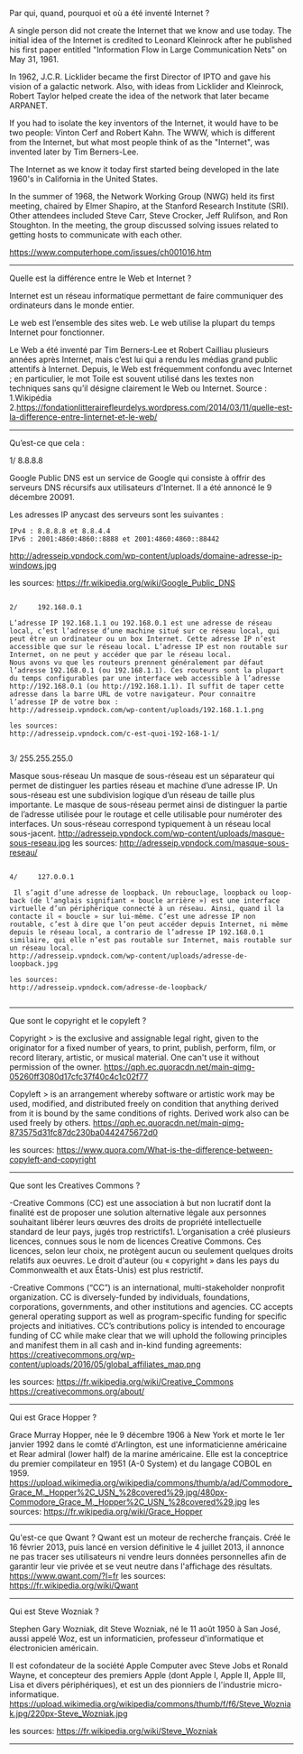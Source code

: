 
Par qui, quand, pourquoi et où a été inventé Internet ?

A single person did not create the Internet that we know and use today.
The initial idea of the Internet is credited to Leonard Kleinrock after he published his first paper entitled "Information Flow in Large Communication Nets" on May 31, 1961.

In 1962, J.C.R. Licklider became the first Director of IPTO and gave his vision of a galactic network. Also, with ideas from Licklider and Kleinrock, Robert Taylor helped create the idea of the network that later became ARPANET.

If you had to isolate the key inventors of the Internet, it would have to be two people: Vinton Cerf and Robert Kahn. The WWW, which is different from the Internet, but what most people think of as the "Internet", was invented later by Tim Berners-Lee.


The Internet as we know it today first started being developed in the late 1960's in California in the United States.

In the summer of 1968, the Network Working Group (NWG) held its first meeting, chaired by Elmer Shapiro, at the Stanford Research Institute (SRI). Other attendees included Steve Carr, Steve Crocker, Jeff Rulifson, and Ron Stoughton. In the meeting, the group discussed solving issues related to getting hosts to communicate with each other.

https://www.computerhope.com/issues/ch001016.htm


************************************************************************************************************************************************


Quelle est la différence entre le Web et Internet ?

Internet est un réseau informatique permettant de faire communiquer des ordinateurs dans le monde entier.

Le web est l’ensemble des sites web.
Le web utilise la plupart du temps Internet pour fonctionner.

Le Web a été inventé par Tim Berners-Lee et Robert Cailliau plusieurs années après Internet, mais c’est lui qui a rendu les médias grand public attentifs à Internet. Depuis, le Web est fréquemment confondu avec Internet ; en particulier, le mot Toile est souvent utilisé dans les textes non techniques sans qu’il désigne clairement le Web ou Internet. 
Source : 
1.Wikipédia
2.https://fondationlitterairefleurdelys.wordpress.com/2014/03/11/quelle-est-la-difference-entre-linternet-et-le-web/

************************************************************************************************************************************************

Qu’est-ce que cela :

 1/    8.8.8.8

Google Public DNS est un service de Google qui consiste à offrir des serveurs DNS récursifs aux utilisateurs d'Internet. Il a été annoncé le 9 décembre 20091.

Les adresses IP anycast des serveurs sont les suivantes :

    IPv4 : 8.8.8.8 et 8.8.4.4
    IPv6 : 2001:4860:4860::8888 et 2001:4860:4860::88442


http://adresseip.vpndock.com/wp-content/uploads/domaine-adresse-ip-windows.jpg

les sources:
https://fr.wikipedia.org/wiki/Google_Public_DNS

~~~~~~~~~~~~~~~~~~~~~~~~~~~~~~~~~~~~~~~~~~~~~~~~~~~~~~~~~~~~~~~~~~~~~~~~~~~~~~~~~~~~~~~~~~~~~~~~~~~~~~~~~~~~~~~~~~~~~~~~~~~~~~~~~~~~~~~~~~~~~~~~~

2/     192.168.0.1

L’adresse IP 192.168.1.1 ou 192.168.0.1 est une adresse de réseau local, c’est l’adresse d’une machine situé sur ce réseau local, qui peut être un ordinateur ou un box Internet. Cette adresse IP n’est accessible que sur le réseau local. L’adresse IP est non routable sur Internet, on ne peut y accéder que par le réseau local.
Nous avons vu que les routeurs prennent généralement par défaut l’adresse 192.168.0.1 (ou 192.168.1.1). Ces routeurs sont la plupart du temps configurables par une interface web accessible à l’adresse http://192.168.0.1 (ou http://192.168.1.1). Il suffit de taper cette adresse dans la barre URL de votre navigateur. Pour connaitre l’adresse IP de votre box :
http://adresseip.vpndock.com/wp-content/uploads/192.168.1.1.png

les sources:
http://adresseip.vpndock.com/c-est-quoi-192-168-1-1/


~~~~~~~~~~~~~~~~~~~~~~~~~~~~~~~~~~~~~~~~~~~~~~~~~~~~~~~~~~~~~~~~~~~~~~~~~~~~~~~~~~~~~~~~~~~~~~~~~~~~~~~~~~~~~~~~~~~~~~~~~~~~~~~~~~~~~~~~~~~~~~~~~
3/     255.255.255.0

Masque sous-réseau
Un masque de sous-réseau est un séparateur qui permet de distinguer les parties réseau et machine d’une adresse IP. Un sous-réseau est une subdivision logique d’un réseau de taille plus importante. Le masque de sous-réseau permet ainsi de distinguer la partie de l’adresse utilisée pour le routage et celle utilisable pour numéroter des interfaces. Un sous-réseau correspond typiquement à un réseau local sous-jacent. 
http://adresseip.vpndock.com/wp-content/uploads/masque-sous-reseau.jpg
les sources:
http://adresseip.vpndock.com/masque-sous-reseau/

~~~~~~~~~~~~~~~~~~~~~~~~~~~~~~~~~~~~~~~~~~~~~~~~~~~~~~~~~~~~~~~~~~~~~~~~~~~~~~~~~~~~~~~~~~~~~~~~~~~~~~~~~~~~~~~~~~~~~~~~~~~~~~~~~~~~~~~~~~~~~~~~~

4/     127.0.0.1

 Il s’agit d’une adresse de loopback. Un rebouclage, loopback ou loop-back (de l’anglais signifiant « boucle arrière ») est une interface virtuelle d’un périphérique connecté à un réseau. Ainsi, quand il la contacte il « boucle » sur lui-même. C’est une adresse IP non routable, c’est à dire que l’on peut accéder depuis Internet, ni même depuis le réseau local, a contrario de l’adresse IP 192.168.0.1 similaire, qui elle n’est pas routable sur Internet, mais routable sur un réseau local.
http://adresseip.vpndock.com/wp-content/uploads/adresse-de-loopback.jpg

les sources:
http://adresseip.vpndock.com/adresse-de-loopback/


~~~~~~~~~~~~~~~~~~~~~~~~~~~~~~~~~~~~~~~~~~~~~~~~~~~~~~~~~~~~~~~~~~~~~~~~~~~~~~~~~~~~~~~~~~~~~~~~~~~~~~~~~~~~~~~~~~~~~~~~~~~~~~~~~~~~~~~~~~~~~~~~~
   
************************************************************************************************************************************************

Que sont le copyright et le copyleft ?

Copyright >
is the exclusive and assignable legal right, given to the originator for a fixed number of years, to print, publish, perform, film, or record literary, artistic, or musical material. One can't use it without permission of the owner.
https://qph.ec.quoracdn.net/main-qimg-05260ff3080d17cfc37f40c4c1c02f77

Copyleft >
 is an arrangement whereby software or artistic work may be used, modified, and distributed freely on condition that anything derived from it is bound by the same conditions of rights. Derived work also can be used freely by others.
https://qph.ec.quoracdn.net/main-qimg-873575d31fc87dc230ba0442475672d0

les sources:
https://www.quora.com/What-is-the-difference-between-copyleft-and-copyright


*************************************************************************************************************************************************

Que sont les Creatives Commons ?

-Creative Commons (CC) est une association à but non lucratif dont la finalité est de proposer une solution alternative légale aux personnes souhaitant libérer leurs œuvres des droits de propriété intellectuelle standard de leur pays, jugés trop restrictifs1. L’organisation a créé plusieurs licences, connues sous le nom de licences Creative Commons. Ces licences, selon leur choix, ne protègent aucun ou seulement quelques droits relatifs aux oeuvres. Le droit d'auteur (ou « copyright » dans les pays du Commonwealth et aux États-Unis) est plus restrictif.

-Creative Commons (“CC”) is an international, multi-stakeholder nonprofit organization. CC is diversely-funded by individuals, foundations, corporations, governments, and other institutions and agencies. CC accepts general operating support as well as program-specific funding for specific projects and initiatives. CC’s contributions policy is intended to encourage funding of CC while make clear that we will uphold the following principles and manifest them in all cash and in-kind funding agreements:
https://creativecommons.org/wp-content/uploads/2016/05/global_affiliates_map.png

les sources:
https://fr.wikipedia.org/wiki/Creative_Commons
https://creativecommons.org/about/

*************************************************************************************************************************************************

Qui est Grace Hopper ?

Grace Murray Hopper, née le 9 décembre 1906 à New York et morte le 1er janvier 1992 dans le comté d'Arlington, est une informaticienne américaine et Rear admiral (lower half) de la marine américaine. Elle est la conceptrice du premier compilateur en 1951 (A-0 System) et du langage COBOL en 1959.
https://upload.wikimedia.org/wikipedia/commons/thumb/a/ad/Commodore_Grace_M._Hopper%2C_USN_%28covered%29.jpg/480px-Commodore_Grace_M._Hopper%2C_USN_%28covered%29.jpg
les sources:
https://fr.wikipedia.org/wiki/Grace_Hopper

*************************************************************************************************************************************************

Qu'est-ce que Qwant ?
Qwant est un moteur de recherche français. Créé le 16 février 2013, puis lancé en version définitive le 4 juillet 2013, il annonce ne pas tracer ses utilisateurs ni vendre leurs données personnelles afin de garantir leur vie privée et se veut neutre dans l'affichage des résultats.
https://www.qwant.com/?l=fr
les sources:
https://fr.wikipedia.org/wiki/Qwant

*************************************************************************************************************************************************

Qui est Steve Wozniak ?

Stephen Gary Wozniak, dit Steve Wozniak, né le 11 août 1950 à San José, aussi appelé Woz, est un informaticien, professeur d'informatique et électronicien américain.

Il est cofondateur de la société Apple Computer avec Steve Jobs et Ronald Wayne, et concepteur des premiers Apple (dont Apple I, Apple II, Apple III, Lisa et divers périphériques), et est un des pionniers de l'industrie micro-informatique.
https://upload.wikimedia.org/wikipedia/commons/thumb/f/f6/Steve_Wozniak.jpg/220px-Steve_Wozniak.jpg

les sources:
https://fr.wikipedia.org/wiki/Steve_Wozniak
*************************************************************************************************************************************************

